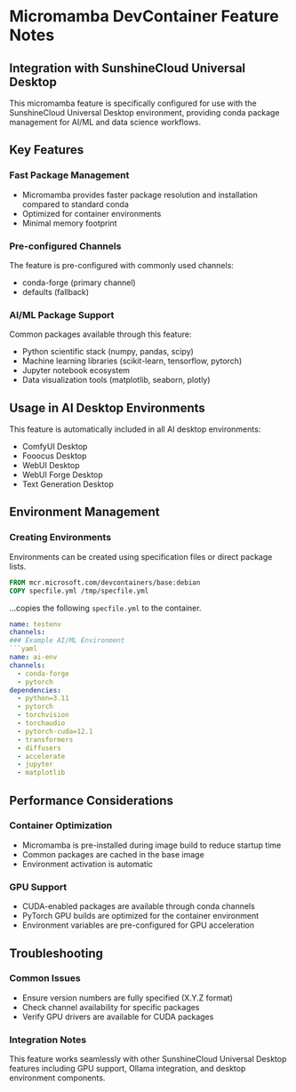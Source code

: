 # Micromamba DevContainer Feature Notes

## Integration with SunshineCloud Universal Desktop

This micromamba feature is specifically configured for use with the SunshineCloud Universal Desktop environment, providing conda package management for AI/ML and data science workflows.

## Key Features

### Fast Package Management
- Micromamba provides faster package resolution and installation compared to standard conda
- Optimized for container environments
- Minimal memory footprint

### Pre-configured Channels
The feature is pre-configured with commonly used channels:
- conda-forge (primary channel)
- defaults (fallback)

### AI/ML Package Support  
Common packages available through this feature:
- Python scientific stack (numpy, pandas, scipy)
- Machine learning libraries (scikit-learn, tensorflow, pytorch)
- Jupyter notebook ecosystem
- Data visualization tools (matplotlib, seaborn, plotly)

## Usage in AI Desktop Environments

This feature is automatically included in all AI desktop environments:
- ComfyUI Desktop
- Fooocus Desktop  
- WebUI Desktop
- WebUI Forge Desktop
- Text Generation Desktop

## Environment Management

### Creating Environments
Environments can be created using specification files or direct package lists.

```dockerfile
FROM mcr.microsoft.com/devcontainers/base:debian
COPY specfile.yml /tmp/specfile.yml
```

...copies the following `specfile.yml` to the container.

```yml
name: testenv
channels:
### Example AI/ML Environment
```yaml
name: ai-env
channels:
  - conda-forge
  - pytorch
dependencies:
  - python=3.11
  - pytorch
  - torchvision
  - torchaudio
  - pytorch-cuda=12.1
  - transformers
  - diffusers
  - accelerate
  - jupyter
  - matplotlib
```

## Performance Considerations

### Container Optimization
- Micromamba is pre-installed during image build to reduce startup time
- Common packages are cached in the base image
- Environment activation is automatic

### GPU Support
- CUDA-enabled packages are available through conda channels
- PyTorch GPU builds are optimized for the container environment
- Environment variables are pre-configured for GPU acceleration

## Troubleshooting

### Common Issues
- Ensure version numbers are fully specified (X.Y.Z format)
- Check channel availability for specific packages
- Verify GPU drivers are available for CUDA packages

### Integration Notes
This feature works seamlessly with other SunshineCloud Universal Desktop features including GPU support, Ollama integration, and desktop environment components.
